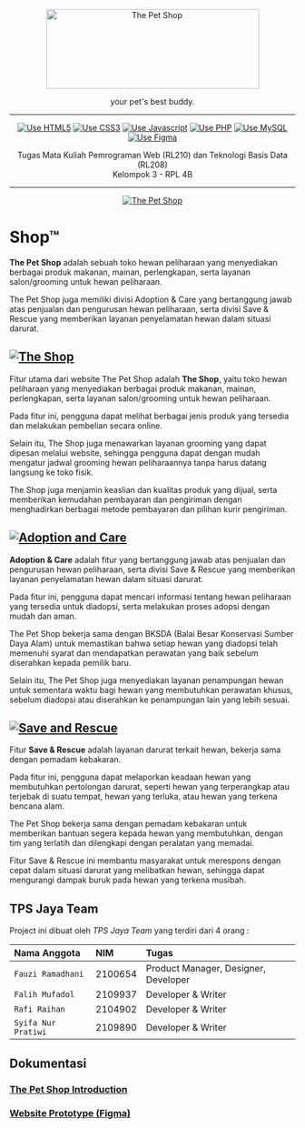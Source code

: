 <p align="center">
  <a href="#" target="_blank">
    <picture>
      <img alt="The Pet Shop" src="https://cdn.discordapp.com/attachments/1081773076196360262/1084472166730440765/LOGO-TEXT.png" width="375" height="140" style="max-width: 100%;">
    </picture>
  </a>
</p>

<p align="center">
  your pet's best buddy.
</p>

---

<p align="center">
    <a href="https://bit.ly/TPSJAYA-FIGMA"><img src="https://img.shields.io/badge/HTML5-E34F26?style=for-the-badge&logo=html5&logoColor=white" alt="Use HTML5"></a>
    <a href="https://bit.ly/TPSJAYA-FIGMA"><img src="https://img.shields.io/badge/CSS3-1572B6?style=for-the-badge&logo=css3&logoColor=white" alt="Use CSS3"></a>
    <a href="https://bit.ly/TPSJAYA-FIGMA"><img src="https://img.shields.io/badge/JavaScript-F7DF1E?style=for-the-badge&logo=JavaScript&logoColor=white" alt="Use Javascript"></a>
    <a href="https://bit.ly/TPSJAYA-FIGMA"><img src="https://img.shields.io/badge/PHP-777BB4?style=for-the-badge&logo=php&logoColor=white" alt="Use PHP"></a>
    <a href="https://bit.ly/TPSJAYA-FIGMA"><img src="https://img.shields.io/badge/MySQL-005C84?style=for-the-badge&logo=mysql&logoColor=white" alt="Use MySQL"></a>
    <a href="https://bit.ly/TPSJAYA-FIGMA"><img src="https://img.shields.io/badge/Figma-black?style=for-the-badge&logo=figma&logoColor=red" alt="Use Figma"></a>
    
</p>

<p align="center">
  Tugas Mata Kuliah Pemrograman Web (RL210) dan Teknologi Basis Data (RL208) <br/>
  Kelompok 3 - RPL 4B
</p>

---

<p align="center">
  <a href="#" target="_blank">
    <picture>
      <img alt="The Pet Shop" src="https://cdn.discordapp.com/attachments/1068439233099993141/1085170250393325701/Mockup.png">
    </picture>
  </a>
</p>

# Shop™

<b>The Pet Shop</b> adalah sebuah toko hewan peliharaan yang menyediakan berbagai produk makanan, mainan, perlengkapan, serta layanan salon/grooming untuk hewan peliharaan.

The Pet Shop juga memiliki divisi Adoption & Care yang bertanggung jawab atas penjualan dan pengurusan hewan peliharaan, serta divisi Save & Rescue yang memberikan layanan penyelamatan hewan dalam situasi darurat.

## <a href="#"><img src="https://cdn.discordapp.com/attachments/1068439233099993141/1085168894236430347/image.png" alt="The Shop"></a>

Fitur utama dari website The Pet Shop adalah <b>The Shop</b>, yaitu toko hewan peliharaan yang menyediakan berbagai produk makanan, mainan, perlengkapan, serta layanan salon/grooming untuk hewan peliharaan.

Pada fitur ini, pengguna dapat melihat berbagai jenis produk yang tersedia dan melakukan pembelian secara online.

Selain itu, The Shop juga menawarkan layanan grooming yang dapat dipesan melalui website, sehingga pengguna dapat dengan mudah mengatur jadwal grooming hewan peliharaannya tanpa harus datang langsung ke toko fisik.

The Shop juga menjamin keaslian dan kualitas produk yang dijual, serta memberikan kemudahan pembayaran dan pengiriman dengan menghadirkan berbagai metode pembayaran dan pilihan kurir pengiriman.

## <a href="#"><img src="https://cdn.discordapp.com/attachments/1068439233099993141/1085168457470967818/image.png" alt="Adoption and Care"></a>

<b>Adoption & Care</b> adalah fitur yang bertanggung jawab atas penjualan dan pengurusan hewan peliharaan, serta divisi Save & Rescue yang memberikan layanan penyelamatan hewan dalam situasi darurat.

Pada fitur ini, pengguna dapat mencari informasi tentang hewan peliharaan yang tersedia untuk diadopsi, serta melakukan proses adopsi dengan mudah dan aman.

The Pet Shop bekerja sama dengan BKSDA (Balai Besar Konservasi Sumber Daya Alam) untuk memastikan bahwa setiap hewan yang diadopsi telah memenuhi syarat dan mendapatkan perawatan yang baik sebelum diserahkan kepada pemilik baru.

Selain itu, The Pet Shop juga menyediakan layanan penampungan hewan untuk sementara waktu bagi hewan yang membutuhkan perawatan khusus, sebelum diadopsi atau diserahkan ke penampungan lain yang lebih sesuai.

## <a href="#"><img src="https://cdn.discordapp.com/attachments/1068439233099993141/1085168670973644871/image.png" alt="Save and Rescue"></a>

Fitur <b>Save & Rescue</b> adalah layanan darurat terkait hewan, bekerja sama dengan pemadam kebakaran.

Pada fitur ini, pengguna dapat melaporkan keadaan hewan yang membutuhkan pertolongan darurat, seperti hewan yang terperangkap atau terjebak di suatu tempat, hewan yang terluka, atau hewan yang terkena bencana alam.

The Pet Shop bekerja sama dengan pemadam kebakaran untuk memberikan bantuan segera kepada hewan yang membutuhkan, dengan tim yang terlatih dan dilengkapi dengan peralatan yang memadai.

Fitur Save & Rescue ini membantu masyarakat untuk merespons dengan cepat dalam situasi darurat yang melibatkan hewan, sehingga dapat mengurangi dampak buruk pada hewan yang terkena musibah.

## TPS Jaya Team

Project ini dibuat oleh _TPS Jaya Team_ yang terdiri dari 4 orang :

| Nama Anggota        | NIM     | Tugas                                |
| :------------------ | :------ | :----------------------------------- |
| `Fauzi Ramadhani`   | 2100654 | Product Manager, Designer, Developer |
| `Falih Mufadol`     | 2109937 | Developer & Writer                   |
| `Rafi Raihan`       | 2104902 | Developer & Writer                   |
| `Syifa Nur Pratiwi` | 2109890 | Developer & Writer                   |

## Dokumentasi

### [The Pet Shop Introduction](#)

### [Website Prototype (Figma)](https://bit.ly/TPSJAYA-FIGMA)

